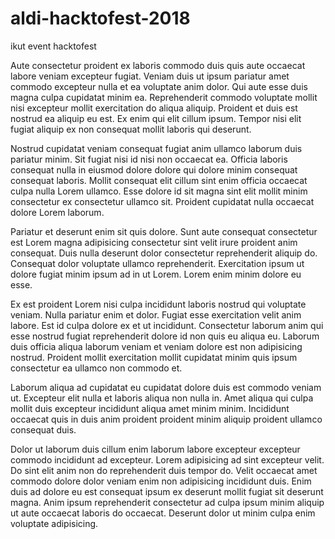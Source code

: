 # aldi-hacktofest-2018

ikut event hacktofest

Aute consectetur proident ex laboris commodo duis quis aute occaecat labore veniam excepteur fugiat. Veniam duis ut ipsum pariatur amet commodo excepteur nulla et ea voluptate anim dolor. Qui aute esse duis magna culpa cupidatat minim ea. Reprehenderit commodo voluptate mollit nisi excepteur mollit exercitation do aliqua aliquip. Proident et duis est nostrud ea aliquip eu est. Ex enim qui elit cillum ipsum. Tempor nisi elit fugiat aliquip ex non consequat mollit laboris qui deserunt.

Nostrud cupidatat veniam consequat fugiat anim ullamco laborum duis pariatur minim. Sit fugiat nisi id nisi non occaecat ea. Officia laboris consequat nulla in eiusmod dolore dolore qui dolore minim consequat consequat laboris. Mollit consequat elit cillum sint enim officia occaecat culpa nulla Lorem ullamco. Esse dolore id sit magna sint elit mollit minim consectetur ex consectetur ullamco sit. Proident cupidatat nulla occaecat dolore Lorem laborum.

Pariatur et deserunt enim sit quis dolore. Sunt aute consequat consectetur est Lorem magna adipisicing consectetur sint velit irure proident anim consequat. Duis nulla deserunt dolor consectetur reprehenderit aliquip do. Consequat dolor voluptate ullamco reprehenderit. Exercitation ipsum ut dolore fugiat minim ipsum ad in ut Lorem. Lorem enim minim dolore eu esse.

Ex est proident Lorem nisi culpa incididunt laboris nostrud qui voluptate veniam. Nulla pariatur enim et dolor. Fugiat esse exercitation velit anim labore. Est id culpa dolore ex et ut incididunt. Consectetur laborum anim qui esse nostrud fugiat reprehenderit dolore id non quis eu aliqua eu. Laborum duis officia aliqua laborum veniam et veniam dolore est non adipisicing nostrud. Proident mollit exercitation mollit cupidatat minim quis ipsum consectetur ea ullamco non commodo et.

Laborum aliqua ad cupidatat eu cupidatat dolore duis est commodo veniam ut. Excepteur elit nulla et laboris aliqua non nulla in. Amet aliqua qui culpa mollit duis excepteur incididunt aliqua amet minim minim. Incididunt occaecat quis in duis anim proident proident minim aliquip proident ullamco consequat duis.

Dolor ut laborum duis cillum enim laborum labore excepteur excepteur commodo incididunt ad excepteur. Lorem adipisicing ad sint excepteur velit. Do sint elit anim non do reprehenderit duis tempor do. Velit occaecat amet commodo dolore dolor veniam enim non adipisicing incididunt duis. Enim duis ad dolore eu est consequat ipsum ex deserunt mollit fugiat sit deserunt magna. Anim ipsum reprehenderit consectetur ad culpa ipsum minim aliquip ut aute occaecat laboris do occaecat. Deserunt dolor ut minim culpa enim voluptate adipisicing.
